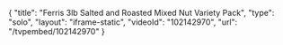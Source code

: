{
    "title": "Ferris 3lb Salted and Roasted Mixed Nut Variety Pack",
    "type": "solo",
    "layout": "iframe-static",
    "videoId": "102142970",
    "url": "\/tvpembed\/102142970"
}